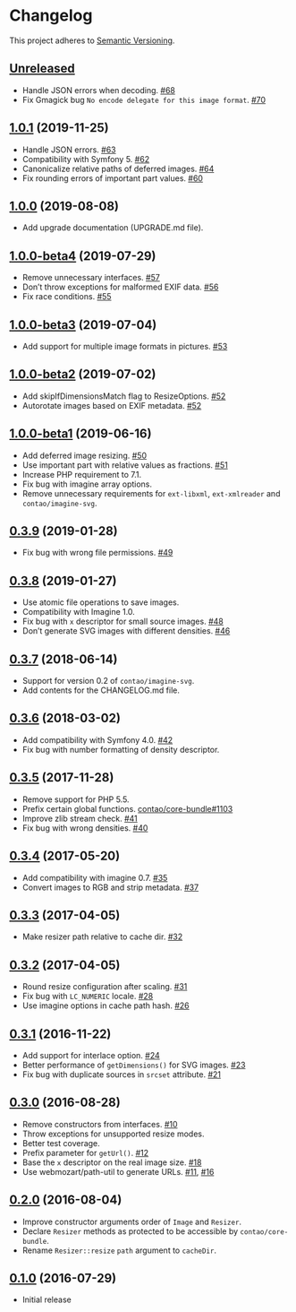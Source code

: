 # Changelog

This project adheres to [Semantic Versioning](https://semver.org/spec/v2.0.0.html).

## [Unreleased]

 * Handle JSON errors when decoding. [#68]
 * Fix Gmagick bug `No encode delegate for this image format`. [#70]

## [1.0.1] (2019-11-25)

 * Handle JSON errors. [#63]
 * Compatibility with Symfony 5. [#62]
 * Canonicalize relative paths of deferred images. [#64]
 * Fix rounding errors of important part values. [#60]

## [1.0.0] (2019-08-08)

 * Add upgrade documentation (UPGRADE.md file).

## [1.0.0-beta4] (2019-07-29)

 * Remove unnecessary interfaces. [#57]
 * Don’t throw exceptions for malformed EXIF data. [#56]
 * Fix race conditions. [#55]

## [1.0.0-beta3] (2019-07-04)

 * Add support for multiple image formats in pictures. [#53]

## [1.0.0-beta2] (2019-07-02)

 * Add skipIfDimensionsMatch flag to ResizeOptions. [#52]
 * Autorotate images based on EXIF metadata. [#52]

## [1.0.0-beta1] (2019-06-16)

 * Add deferred image resizing. [#50]
 * Use important part with relative values as fractions. [#51]
 * Increase PHP requirement to 7.1.
 * Fix bug with imagine array options.
 * Remove unnecessary requirements for `ext-libxml`, `ext-xmlreader` and `contao/imagine-svg`.

## [0.3.9] (2019-01-28)

 * Fix bug with wrong file permissions. [#49]

## [0.3.8] (2019-01-27)

 * Use atomic file operations to save images.
 * Compatibility with Imagine 1.0.
 * Fix bug with `x` descriptor for small source images. [#48]
 * Don’t generate SVG images with different densities. [#46]

## [0.3.7] (2018-06-14)

 * Support for version 0.2 of `contao/imagine-svg`.
 * Add contents for the CHANGELOG.md file.

## [0.3.6] (2018-03-02)

 * Add compatibility with Symfony 4.0. [#42]
 * Fix bug with number formatting of density descriptor.

## [0.3.5] (2017-11-28)

 * Remove support for PHP 5.5.
 * Prefix certain global functions. [contao/core-bundle#1103]
 * Improve zlib stream check. [#41]
 * Fix bug with wrong densities. [#40]

## [0.3.4] (2017-05-20)

 * Add compatibility with imagine 0.7. [#35]
 * Convert images to RGB and strip metadata. [#37]

## [0.3.3] (2017-04-05)

 * Make resizer path relative to cache dir. [#32]

## [0.3.2] (2017-04-05)

 * Round resize configuration after scaling. [#31]
 * Fix bug with `LC_NUMERIC` locale. [#28]
 * Use imagine options in cache path hash. [#26]

## [0.3.1] (2016-11-22)

 * Add support for interlace option. [#24]
 * Better performance of `getDimensions()` for SVG images. [#23]
 * Fix bug with duplicate sources in `srcset` attribute. [#21]

## [0.3.0] (2016-08-28)

 * Remove constructors from interfaces. [#10]
 * Throw exceptions for unsupported resize modes.
 * Better test coverage.
 * Prefix parameter for `getUrl()`. [#12]
 * Base the `x` descriptor on the real image size. [#18]
 * Use webmozart/path-util to generate URLs. [#11], [#16]

## [0.2.0] (2016-08-04)

 * Improve constructor arguments order of `Image` and `Resizer`.
 * Declare `Resizer` methods as protected to be accessible by `contao/core-bundle`.
 * Rename `Resizer::resize` `path` argument to `cacheDir`.

## [0.1.0] (2016-07-29)

 * Initial release

[Unreleased]: https://github.com/contao/image/compare/1.0.1...HEAD
[1.0.1]: https://github.com/contao/image/compare/1.0.0...1.0.1
[1.0.0]: https://github.com/contao/image/compare/1.0.0-beta4...1.0.0
[1.0.0-beta4]: https://github.com/contao/image/compare/1.0.0-beta3...1.0.0-beta4
[1.0.0-beta3]: https://github.com/contao/image/compare/1.0.0-beta2...1.0.0-beta3
[1.0.0-beta2]: https://github.com/contao/image/compare/1.0.0-beta1...1.0.0-beta2
[1.0.0-beta1]: https://github.com/contao/image/compare/0.3.9...1.0.0-beta1
[0.3.9]: https://github.com/contao/image/compare/0.3.8...0.3.9
[0.3.8]: https://github.com/contao/image/compare/0.3.7...0.3.8
[0.3.7]: https://github.com/contao/image/compare/0.3.6...0.3.7
[0.3.6]: https://github.com/contao/image/compare/0.3.5...0.3.6
[0.3.5]: https://github.com/contao/image/compare/0.3.4...0.3.5
[0.3.4]: https://github.com/contao/image/compare/0.3.3...0.3.4
[0.3.3]: https://github.com/contao/image/compare/0.3.2...0.3.3
[0.3.2]: https://github.com/contao/image/compare/0.3.1...0.3.2
[0.3.1]: https://github.com/contao/image/compare/0.3.0...0.3.1
[0.3.0]: https://github.com/contao/image/compare/0.2.0...0.3.0
[0.2.0]: https://github.com/contao/image/compare/0.1.0...0.2.0
[0.1.0]: https://github.com/contao/image/commits/0.1.0

[#70]: https://github.com/contao/image/issues/70
[#68]: https://github.com/contao/image/issues/68
[#64]: https://github.com/contao/image/issues/64
[#63]: https://github.com/contao/image/issues/63
[#62]: https://github.com/contao/image/issues/62
[#60]: https://github.com/contao/image/issues/60
[#57]: https://github.com/contao/image/issues/57
[#56]: https://github.com/contao/image/issues/56
[#55]: https://github.com/contao/image/issues/55
[#53]: https://github.com/contao/image/issues/53
[#52]: https://github.com/contao/image/issues/52
[#51]: https://github.com/contao/image/issues/51
[#50]: https://github.com/contao/image/issues/50
[#49]: https://github.com/contao/image/issues/49
[#48]: https://github.com/contao/image/issues/48
[#46]: https://github.com/contao/image/issues/46
[#42]: https://github.com/contao/image/issues/42
[contao/core-bundle#1103]: https://github.com/contao/core-bundle/issues/1103
[#41]: https://github.com/contao/image/issues/41
[#40]: https://github.com/contao/image/issues/40
[#37]: https://github.com/contao/image/issues/37
[#35]: https://github.com/contao/image/issues/35
[#32]: https://github.com/contao/image/issues/32
[#31]: https://github.com/contao/image/issues/31
[#28]: https://github.com/contao/image/issues/28
[#26]: https://github.com/contao/image/issues/26
[#24]: https://github.com/contao/image/issues/24
[#23]: https://github.com/contao/image/issues/23
[#21]: https://github.com/contao/image/issues/21
[#18]: https://github.com/contao/image/issues/18
[#16]: https://github.com/contao/image/issues/16
[#12]: https://github.com/contao/image/issues/12
[#11]: https://github.com/contao/image/issues/11
[#10]: https://github.com/contao/image/issues/10
